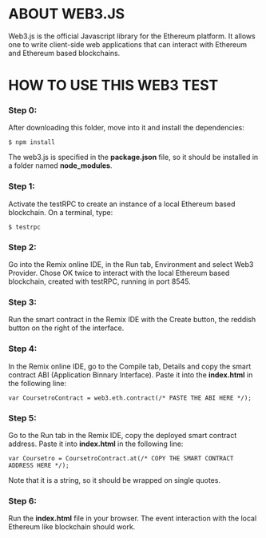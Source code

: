 # ABOUT WEB3.JS

Web3.js is the official Javascript library for the Ethereum platform. 
It allows one to write client-side web applications that can interact with Ethereum and Ethereum based blockchains.

# HOW TO USE THIS WEB3 TEST

### Step 0:

After downloading this folder, move into it and install the dependencies:

```
$ npm install
```

The web3.js is specified in the **package.json** file, so it should be installed in a folder named **node_modules**.

### Step 1:

Activate the testRPC to create an instance of a local Ethereum based blockchain.
On a terminal, type:

```
$ testrpc
```

### Step 2:

Go into the Remix online IDE, in the Run tab, Environment and select Web3 Provider.
Chose OK twice to interact with the local Ethereum based blockchain, created with testRPC, running in port 8545.

### Step 3:

Run the smart contract in the Remix IDE with the Create button, the reddish button on the right of the interface.

### Step 4:

In the Remix online IDE, go to the Compile tab, Details and copy the smart contract ABI (Application Binnary Interface). Paste it into the **index.html** in the following line:

```
var CoursetroContract = web3.eth.contract(/* PASTE THE ABI HERE */);
``` 

### Step 5:

Go to the Run tab in the Remix IDE, copy the deployed smart contract address.
Paste it into **index.html** in the following line:

```
var Coursetro = CoursetroContract.at(/* COPY THE SMART CONTRACT ADDRESS HERE */);
``` 

Note that it is a string, so it should be wrapped on single quotes.

### Step 6:

Run the **index.html** file in your browser. 
The event interaction with the local Ethereum like blockchain should work.





